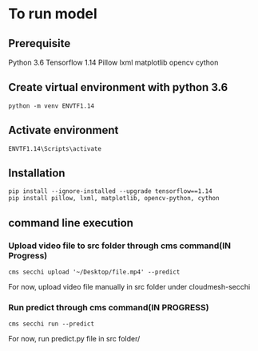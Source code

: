 # To run model

## Prerequisite

Python 3.6
Tensorflow 1.14
Pillow
lxml
matplotlib
opencv
cython

## Create virtual environment with python 3.6

```
python -m venv ENVTF1.14
``` 

## Activate environment

```
ENVTF1.14\Scripts\activate

```
## Installation

```
pip install --ignore-installed --upgrade tensorflow==1.14
pip install pillow, lxml, matplotlib, opencv-python, cython

```

## command line execution

### Upload video file to src folder through cms command(IN Progress)

```
cms secchi upload '~/Desktop/file.mp4' --predict
```

For now, upload video file manually in src folder under cloudmesh-secchi

### Run predict through cms command(IN PROGRESS)

```
cms secchi run --predict
```

For now, run predict.py file in src folder/